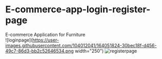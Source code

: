 # E-commerce-app-login-register-page
E-commerce Application for Furniture  
![loginpage](https://user-images.githubusercontent.com/104012041/164051824-30bec18f-d456-49c7-86d3-bb2c52646534.png width="250")
![registerpage](https://user-images.githubusercontent.com/104012041/164051836-3e42d6a9-a21b-4700-a5ac-00daed6e7c6c.png)
